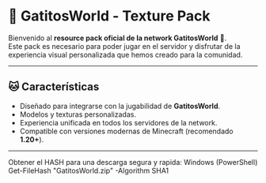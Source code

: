 # 🎨 GatitosWorld - Texture Pack

Bienvenido al **resource pack oficial de la network GatitosWorld** 🐾.  
Este pack es necesario para poder jugar en el servidor y disfrutar de la experiencia visual personalizada que hemos creado para la comunidad.

---

## 🐱 Características

- Diseñado para integrarse con la jugabilidad de **GatitosWorld**.  
- Modelos y texturas personalizadas.  
- Experiencia unificada en todos los servidores de la network.  
- Compatible con versiones modernas de Minecraft (recomendado **1.20+**).  

---

Obtener el HASH para una descarga segura y rapida:
Windows (PowerShell)
Get-FileHash "GatitosWorld.zip" -Algorithm SHA1
